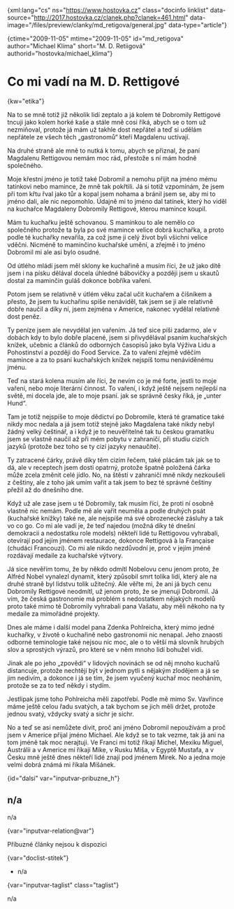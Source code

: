 
{xml:lang="cs" ns="https://www.hostovka.cz" class="docinfo linklist" data-source="http://2017.hostovka.cz/clanek.php?clanek=461.html" data-image="/files/preview/clanky/md_retigova/general.jpg" data-type="article"}

{ctime="2009-11-05" mtime="2009-11-05" id="md\_retigova" author="Michael Klíma" short="M. D. Retiigová" authorid="hostovka/michael\_klima"}

# Co mi vadí na M. D. Rettigové

<!-- generated attribute kw by user_updatekw.sh on 2021-01-05, do not edit -->

{kw="etika"}

Na to se mně totiž již několik lidí zeptalo a já kolem té Dobromily Rettigové tncuji jako kolem horké kaše a stále mně cosi říká, abych se o tom už nezmiňoval, protože já mám už takhle dost nepřátel a teď si udělám nepřátele ze všech těch „gastronomů“ kteří Magdalenu uctívají.

Na druhé straně ale mně to nutká k tomu, abych se přiznal, že paní Magdalenu Rettigovou nemám moc rád, přestože s ní mám hodně společného.

Moje křestní jméno je totiž také Dobromil a nemohu přijít na jméno mému tatínkovi nebo mamince, že mně tak pokřtili. Já si totiž vzpomínám, že jsem při tom křtu řval jako tůr a kopal jsem nohama a bránil jsem se, aby mi to jméno dali, ale nic nepomohlo. Údajně mi to jméno dal tatínek, který ho viděl na kuchařce Magdaleny Dobromily Rettigové, kterou mamince koupil.

Mám tu kuchařku ještě schovanou. S maminkou to ale nemělo co společného protože ta byla po své mamince velice dobrá kuchařka, a proto podle té kuchařky nevařila, za což jsme ji celý život byli všichni velice vděčni. Nicméně to maminčino kuchařské umění, a zřejmě i to jméno Dobromil mi ale asi bylo osudné.

Od útlého mládí jsem měl sklony ke kuchařině a musím říci, že už jako dítě jsem i na písku dělával docela úhledné bábovičky a později jsem u skautů dostal za maminčin guláš dokonce bobříka vaření.

Potom jsem se relativně v útlém věku začal učit kuchařem a číšníkem a přesto, že jsem tu kuchařinu spíše nenáviděl, tak jsem se ji ale relativně dobře naučil a díky ní, jsem zejména v Americe, nakonec vydělal relativně dost peněz.

Ty peníze jsem ale nevydělal jen vařením. Já teď sice píši zadarmo, ale v dobách kdy to bylo dobře placené, jsem si přivydělával psaním kuchařských knížek, učebnic a článků do odborných časopisů jako byla Výživa Lidu a Pohostinství a později do Food Service. Za to vaření zřejmě vděčím mamince a za to psaní kuchařských knížek nejspíš tomu nenáviděnému jménu.

Teď na stará kolena musím ale říci, že nevím co je mé forte, jestli to moje vaření, nebo moje literární činnost. To vaření, i když ještě nejsem nejlepší na světě, mi docela jde, ale to moje psaní. jak se správně česky říká, je „unter Hund“.

Tam je totiž nejspíše to moje dědictví po Dobromile, která té gramatice také nikdy moc nedala a já jsem totiž stejně jako Magdalena také nikdy nebyl žádný velký češtinář, a i když je to neuvěřitelné tak tu českou gramatiku jsem se vlastně naučil až při mém pobytu v zahraničí, při studiu cizích jazyků (protože bez toho se ty cizí jazyky nenaučíte).

Ty zatracené čárky, právě díky těm cizím řečem, také plácám tak jak se to dá, ale v receptech jsem dosti opatrný, protože špatně položená čárka může zcela změnit celé jídlo. No, na štěstí v zahraničí mně nikdy nezkoušeli z češtiny, ale z toho jak umím vařit a tak jsem to bez té správné češtiny přežil až do dnešního dne.

Když už ale zase jsem u té Dobromily, tak musím říci, že proti ní osobně vlastně nic nemám. Podle mě ale vařit neuměla a podle druhých psát (kuchařské knížky) také ne, ale nejspíše má své obrozenecké zásluhy a tak vo co go. Co mi ale vadí je, že teď najedou (možná díky té dnešní demokracii a nedostatku role models) někteří lidé tu Rettigovou vyhrabali, otevírají pod jejím jménem restaurace, dokonce Rettigová à la Française (chudáci Francouzi). Co mi ale nikdo nezdůvodní je, proč v jejím jméně rozdávají medaile za kuchařské výtvory.

Já sice nevěřím tomu, že by někdo odmítl Nobelovu cenu jenom proto, že Alfréd Nobel vynalezl dynamit, který způsobil smrt tolika lidí, který ale na druhé straně byl lidstvu tolik užitečný. Ale věřte mi, že ani já bych cenu Dobromily Rettigové neodmítl, už jenom proto, že se jmenuji Dobromil. Já vím, že česká gastronomie má problém s nedostatkem nějakých modelů proto také mimo té Dobromily vyhrabali pana Vašatu, aby měli někoho na ty medaile za mimořádné projekty.

Dnes ale máme i další model pana Zdenka Pohlreicha, který mimo jedné kuchařky, v životě o kuchařině nebo gastronomii nic nenapal. Jeho znaosti odborné teminologie také nejsou nic moc, ale o to větší má slovník hrubých slov a sprostých výrazů, pro které se v něm mnoho lidí bohužel vidí.

Jinak ale po jeho „zpovědi“ v lidových novinách se od něj mnoho kuchařů distancuje, protože nechtějí být v jednom pytli s nějakým zlodějem a já se jim nedivím, a dokonce i já se tím, že jsem vyučený kuchař moc neoháním, protože se za to teď někdy i stydím.

Jestlipak jsme toho Pohlreicha měli zapotřebí. Podle mě mimo Sv. Vavřince máme ještě celou řadu svatých, a tak bychom se jich měli držet, protože jednou svatý, vždycky svatý a sichr je sichr.

No a teď se asi nemůžete divit, proč ani jméno Dobromil nepoužívám a proč jsem v Americe přijal jméno Michael. Ale když se to tak vezme, tak já ani na tom jméně tak moc nerajtuji. Ve Franci mi totiž říkají Michel, Mexiku Miguel, Austrálii a v Americe mi říkají Mike, v Rusku Miša, v Egyptě Mustafa, a v Česku mně ještě dnes někteří lidé znají pod jménem Mirek. No a jedna moje velmi dobrá známá mi říkala Míšánek.

{id="dalsi" var="inputvar-pribuzne_h"}

## n/a

n/a

{var="inputvar-relation@var"}

Příbuzné články nejsou k dispozici

{var="doclist-stitek"}

  * n/a

{var="inputvar-taglist" class="taglist"}

n/a

